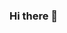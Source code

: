 ### Hi there 👋

<!--
**zezebeg/zezebeg** is a ✨ _special_ ✨ repository because its `README.md` (this file) appears on your GitHub profile.

<h1 align="center">Zeynep Begüm Kaplan</h1>

🎓 I got a bachelor's degree in Computer Engineering from [KTO Karatay University][uni]

🪓 Depth Dwellers Board Member from [Anticverse][av]

💻
- Working with  Python, HTML, CSS, React JavaScript, LaTeX. 
- Can utilize Git, ClickUp, GitHub Projects and several other tools and platforms for team coordination & project development.
- Seasoned in Adobe Photoshop, Adobe Illustrator for image manipulation and vectoral graphic design.


## <img src="https://raw.githubusercontent.com/fybx/fybx/main/compass.webp" width="35px" height="35px"> let's connect

You can directly reach me from my [LinkedIn][in] profile, don't hesitate to DM me! For business or privacy related reasons, you can e-mail me at [zbegumkaplan003@gmail.com][mail].

---

Impressed by the aesthetics? Elevate your profile with this template. Just follow [this quick guide](tutorial.md) and give your GitHub profile a subtle yet cool touch.


 [in]: https://www.linkedin.com/in/zeynepbegumkaplan/ "My LinkedIn profile"

 
